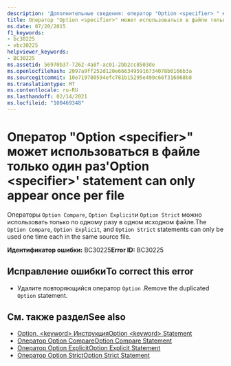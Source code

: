 ```yaml
---
description: 'Дополнительные сведения: оператор "Option <specifier> " может использоваться только один раз для каждого файла'
title: Оператор "Option <specifier>" может использоваться в файле только один раз
ms.date: 07/20/2015
f1_keywords:
- bc30225
- vbc30225
helpviewer_keywords:
- BC30225
ms.assetid: 56970b37-7262-4a8f-ac01-2bb2cc8503de
ms.openlocfilehash: 2097a9ff252d120e6663495916734078b0166b3a
ms.sourcegitcommit: 10e719780594efc781b15295e499c66f316068b8
ms.translationtype: MT
ms.contentlocale: ru-RU
ms.lasthandoff: 02/14/2021
ms.locfileid: "100469348"
---
```

# <a name="option-specifier-statement-can-only-appear-once-per-file"></a><span data-ttu-id="b5955-103">Оператор "Option \<specifier>" может использоваться в файле только один раз</span><span class="sxs-lookup"><span data-stu-id="b5955-103">'Option \<specifier>' statement can only appear once per file</span></span>

<span data-ttu-id="b5955-104">Операторы `Option Compare`, `Option Explicit`и `Option Strict` можно использовать только по одному разу в одном исходном файле.</span><span class="sxs-lookup"><span data-stu-id="b5955-104">The `Option Compare`, `Option Explicit`, and `Option Strict` statements can only be used one time each in the same source file.</span></span>  
  
 <span data-ttu-id="b5955-105">**Идентификатор ошибки:** BC30225</span><span class="sxs-lookup"><span data-stu-id="b5955-105">**Error ID:** BC30225</span></span>  
  
## <a name="to-correct-this-error"></a><span data-ttu-id="b5955-106">Исправление ошибки</span><span class="sxs-lookup"><span data-stu-id="b5955-106">To correct this error</span></span>  
  
- <span data-ttu-id="b5955-107">Удалите повторяющийся оператор `Option` .</span><span class="sxs-lookup"><span data-stu-id="b5955-107">Remove the duplicated `Option` statement.</span></span>  
  
## <a name="see-also"></a><span data-ttu-id="b5955-108">См. также раздел</span><span class="sxs-lookup"><span data-stu-id="b5955-108">See also</span></span>

- [<span data-ttu-id="b5955-109">Option, \<keyword> Инструкция</span><span class="sxs-lookup"><span data-stu-id="b5955-109">Option \<keyword> Statement</span></span>](../language-reference/statements/option-keyword-statement.md)
- [<span data-ttu-id="b5955-110">Оператор Option Compare</span><span class="sxs-lookup"><span data-stu-id="b5955-110">Option Compare Statement</span></span>](../language-reference/statements/option-compare-statement.md)
- [<span data-ttu-id="b5955-111">Оператор Option Explicit</span><span class="sxs-lookup"><span data-stu-id="b5955-111">Option Explicit Statement</span></span>](../language-reference/statements/option-explicit-statement.md)
- [<span data-ttu-id="b5955-112">Оператор Option Strict</span><span class="sxs-lookup"><span data-stu-id="b5955-112">Option Strict Statement</span></span>](../language-reference/statements/option-strict-statement.md)
